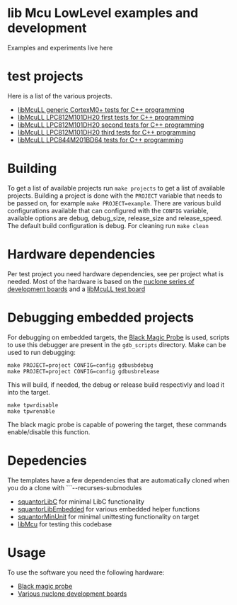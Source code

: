 # lib Mcu LowLevel examples and development
Examples and experiments live here
# test projects
Here is a list of the various projects.
* [libMcuLL generic CortexM0+ tests for C++ programming](projects/tests_CPP_CortexM0plus//README.md)
* [libMcuLL LPC812M101DH20 first tests for C++ programming](projects/tests_CPP_LPC812M101DH20_first/README.md) 
* [libMcuLL LPC812M101DH20 second tests for C++ programming](projects/tests_CPP_LPC812M101DH20_second/README.md) 
* [libMcuLL LPC812M101DH20 third tests for C++ programming](projects/tests_CPP_LPC812M101DH20_third/README.md) 
* [libMcuLL LPC844M201BD64 tests for C++ programming](projects/tests_CPP_LPC844M201BD64/README.md) 
# Building
To get a list of available projects run ```make projects``` to get a list of available projects. Building a project is done with the ```PROJECT``` variable that needs to be passed on, for example ```make PROJECT=example```.
There are various build configurations available that can configured with the ```CONFIG``` variable, available options are debug, debug_size, release_size and release_speed. The default build configuration is debug.
For cleaning run ```make clean```
# Hardware dependencies
Per test project you need hardware dependencies, see per project what is needed. Most of the hardware is based on the [nuclone series of development boards](https://github.com/Squantor/squantorDevelBoards/tree/master) and a [libMcuLL test board](https://github.com/Squantor/squantorDevelBoards/tree/master/electronics/nuclone_small_libmcull_tester)
# Debugging embedded projects
For debugging on embedded targets, the [Black Magic Probe](https://github.com/blacksphere/blackmagic/wiki) is used, scripts to use this debugger are present in the ```gdb_scripts``` directory. Make can be used to run debugging:
```
make PROJECT=project CONFIG=config gdbusbdebug
make PROJECT=project CONFIG=config gdbusbrelease
```
This will build, if needed, the debug or release build respectivly and load it into the target.
```
make tpwrdisable
make tpwrenable
```
The black magic probe is capable of powering the target, these commands enable/disable this function.
# Depedencies
The templates have a few dependencies that are automatically cloned when you do a clone with ```--recurses-submodules
* [squantorLibC](https://github.com/Squantor/squantorLibC) for minimal LibC functionality
* [squantorLibEmbedded](https://github.com/Squantor/squantorLibEmbedded) for various embedded helper functions
* [squantorMinUnit](https://github.com/Squantor/squantorMinUnit) for minimal unittesting functionality on target
* [libMcu](https://github.com/Squantor/libMcu) for testing this codebase
# Usage
To use the software you need the following hardware:
* [Black magic probe](https://github.com/blacksphere/blackmagic)
* [Various nuclone development boards](https://github.com/Squantor/squantorDevelBoards/tree/master)
